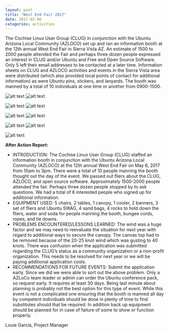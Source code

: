 ```yaml
---
layout: post
title: "West End Fair 2017"
date: 2017-05-06
catagories: activities
---
```


The Cochise Linux User Group (CLUG) in conjunction with the Ubuntu Arizona Local Community (AZLOCO) set up and ran an information booth at the 12th annual West End Fair in Sierra Vista AZ.  An estimate of 1500 to 2000 people attended the Fair and perhaps three dozen people expressed an interest in CLUG and/or Ubuntu and Free and Open Source Software.  Only 5 left their email addresses to be contacted at a later time.  Information sheets on CLUG and AZLOCO activities and events in the Sierra Vista area were distributed (which also provided local points of contact for additional information) as were Ubuntu pins, stickers, and lanyards.  The booth was manned by a total of 10 individuals at one time or another from 0900-1500.

![alt text](https://raw.githubusercontent.com/CochiseLinuxUsersGroup/CochiseLinuxUsersGroup.github.io/master/images/Setting-up_West-End-Fair-400x400.jpg)
![alt text](https://raw.githubusercontent.com/CochiseLinuxUsersGroup/CochiseLinuxUsersGroup.github.io/master/images/Setup_complete_West-End-Fair-400x400.jpg)

![alt text](https://raw.githubusercontent.com/CochiseLinuxUsersGroup/CochiseLinuxUsersGroup.github.io/master/images/Inspecting_the_booth_West-End-Fair-400x400.jpg)
![alt text](https://raw.githubusercontent.com/CochiseLinuxUsersGroup/CochiseLinuxUsersGroup.github.io/master/images/AZLOCO-CLUG_booth-West-End-Fair-400x400.jpg)

![alt text](https://raw.githubusercontent.com/CochiseLinuxUsersGroup/CochiseLinuxUsersGroup.github.io/master/images/Participants-1_West-End-Fair-400x400.jpg)
![alt text](https://raw.githubusercontent.com/CochiseLinuxUsersGroup/CochiseLinuxUsersGroup.github.io/master/images/Participants-2_West-End-Fair-400x400.jpg)

![alt text](https://raw.githubusercontent.com/CochiseLinuxUsersGroup/CochiseLinuxUsersGroup.github.io/master/images/Participants-3_West-End-Fair-400x400.jpg)
![alt text](https://raw.githubusercontent.com/CochiseLinuxUsersGroup/CochiseLinuxUsersGroup.github.io/master/images/Participants-4_West-End-Fair-400x400.jpg)

![alt text](https://raw.githubusercontent.com/CochiseLinuxUsersGroup/CochiseLinuxUsersGroup.github.io/master/images/Participants-5_West-End-Fair-400x400.jpg)

**After Action Report:**

 * INTRODUCTION:  The Cochise Linux User Group (CLUG) staffed an information booth in conjunction with the Ubuntu Arizona Local Community (AZLOCO) at the 12th annual West End Fair on May 6, 2017 from 10am to 3pm.  There were a total of 10 people manning the booth thought out the day of the event.  We passed out fliers about the CLUG, AZLOCO, and open source software.   Approximately 1500-2000 people attended the fair.  Perhaps three dozen people stopped by to ask questions.  We had a total of 6 interested people who signed up for additional information. 
 * EQUIPMENT USED:  5 chairs, 2 tables, 1 canopy, 1 cooler, 2 banners, 3 set of fliers and Ubuntu SWAG, 4 sand bags, 4 rocks to hold down the fliers, water and soda for people manning the booth, bungee cords, ropes, and tie downs.
 * PROBLEMS ENCOUNTERED/LESSONS LEARNED:  The wind was a huge factor and we may need to reevaluate the situation for next year with regard to additional ways to secure the canopy.  The canvas top had to be removed because of the 20-25 knot wind which was gusting to 40 knots. There was confusion when the application was submitted regarding the CLUG’s status as a community organization or a non-profit organization.  This needs to be resolved for next year or we will be paying additional application costs.
 * RECOMMENDATIONS FOR FUTURE EVENTS:  Submit the application early.  Since we did we were able to sort out the above problem. Only a AZLoCo team leader or admin can order the Ubuntu conference pack, so request early.  It requires at least 30 days. Being last minute about planning is probably not the best option for this type of event.  While this event is not a complicated one ensuring that the booth is manned all day by competent individuals should be done in plenty of time to find substitutes should that be required.  In addition back up equipment should be planned for in case of failure of some to show or function properly.
 
Louie Garcia, Project Manager  

